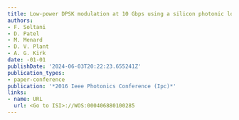 ```yaml
---
title: Low-power DPSK modulation at 10 Gbps using a silicon photonic loop mirror modulator
authors:
- F. Soltani
- D. Patel
- M. Menard
- D. V. Plant
- A. G. Kirk
date: -01-01
publishDate: '2024-06-03T20:22:23.655241Z'
publication_types:
- paper-conference
publication: '*2016 Ieee Photonics Conference (Ipc)*'
links:
- name: URL
  url: <Go to ISI>://WOS:000406880100285
---
```

